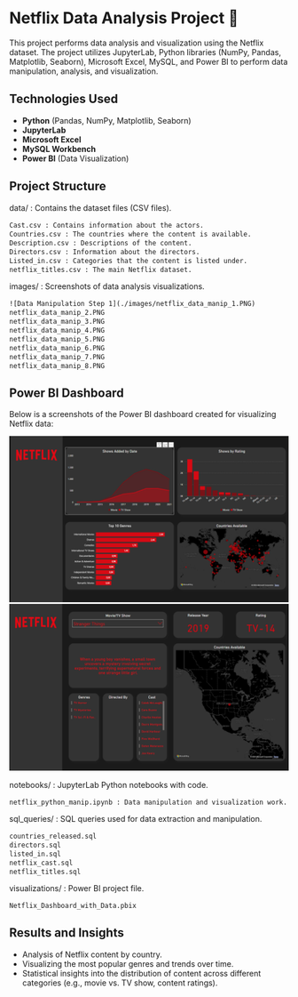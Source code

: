 # Netflix Data Analysis Project 🎥

This project performs data analysis and visualization using the Netflix dataset. 
The project utilizes JupyterLab, Python libraries (NumPy, Pandas, Matplotlib, Seaborn), 
Microsoft Excel, MySQL, and Power BI to perform data manipulation, analysis, and visualization.

## Technologies Used
- **Python** (Pandas, NumPy, Matplotlib, Seaborn)
- **JupyterLab**
- **Microsoft Excel**
- **MySQL Workbench**
- **Power BI** (Data Visualization)

## Project Structure

data/ : Contains the dataset files (CSV files).

    Cast.csv : Contains information about the actors.
    Countries.csv : The countries where the content is available.
    Description.csv : Descriptions of the content.
    Directors.csv : Information about the directors.
    Listed_in.csv : Categories that the content is listed under.
    netflix_titles.csv : The main Netflix dataset.

images/ : Screenshots of data analysis visualizations.

    ![Data Manipulation Step 1](./images/netflix_data_manip_1.PNG)
    netflix_data_manip_2.PNG
    netflix_data_manip_3.PNG
    netflix_data_manip_4.PNG
    netflix_data_manip_5.PNG
    netflix_data_manip_6.PNG
    netflix_data_manip_7.PNG
    netflix_data_manip_8.PNG
## Power BI Dashboard

Below is a screenshots of the Power BI dashboard created for visualizing Netflix data:

![Power BI Dashboard](./images/netflix_power_BI_overview.PNG)
![Power BI Dashboard](./images/netflix_power_BI_single_title_view.PNG)   

notebooks/ : JupyterLab Python notebooks with code.

    netflix_python_manip.ipynb : Data manipulation and visualization work.

sql_queries/ : SQL queries used for data extraction and manipulation.

    countries_released.sql
    directors.sql
    listed_in.sql
    netflix_cast.sql
    netflix_titles.sql

visualizations/ : Power BI project file.

    Netflix_Dashboard_with_Data.pbix

## Results and Insights

- Analysis of Netflix content by country.
- Visualizing the most popular genres and trends over time.
- Statistical insights into the distribution of content across different categories (e.g., movie vs. TV show, content ratings).


